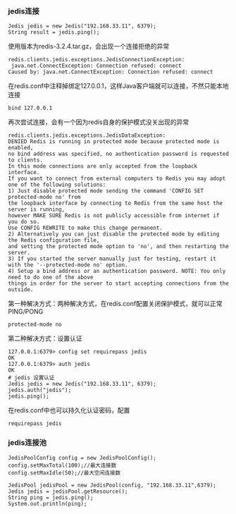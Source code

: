 

### jedis连接

	Jedis jedis = new Jedis("192.168.33.11", 6379);
	String result = jedis.ping();

使用版本为redis-3.2.4.tar.gz，会出现一个连接拒绝的异常

	redis.clients.jedis.exceptions.JedisConnectionException:
	 java.net.ConnectException: Connection refused: connect
	Caused by: java.net.ConnectException: Connection refused: connect

在redis.conf中注释掉绑定127.0.0.1，这样Java客户端就可以连接，不然只能本地连接

	bind 127.0.0.1

再次尝试连接，会有一个因为redis自身的保护模式没关出现的异常
	
	redis.clients.jedis.exceptions.JedisDataException: 
	DENIED Redis is running in protected mode because protected mode is enabled, 
	no bind address was specified, no authentication password is requested to clients. 
	In this mode connections are only accepted from the loopback interface. 
	If you want to connect from external computers to Redis you may adopt one of the following solutions: 
	1) Just disable protected mode sending the command 'CONFIG SET protected-mode no' from 
	the loopback interface by connecting to Redis from the same host the server is running, 
	however MAKE SURE Redis is not publicly accessible from internet if you do so. 
	Use CONFIG REWRITE to make this change permanent. 
	2) Alternatively you can just disable the protected mode by editing the Redis configuration file, 
	and setting the protected mode option to 'no', and then restarting the server. 
	3) If you started the server manually just for testing, restart it with the '--protected-mode no' option. 
	4) Setup a bind address or an authentication password. NOTE: You only need to do one of the above 
	things in order for the server to start accepting connections from the outside.

第一种解决方式：两种解决方式，在redis.conf配置关闭保护模式，就可以正常PING/PONG

	protected-mode no

第二种解决方式：设置认证

	127.0.0.1:6379> config set requirepass jedis
	OK
	127.0.0.1:6379> auth jedis
	OK
	# jedis 设置认证
	Jedis jedis = new Jedis("192.168.33.11", 6379);
	jedis.auth("jedis");
	jedis.ping();

在redis.conf中也可以持久化认证密码，配置

	requirepass jedis


### jedis连接池

	JedisPoolConfig config = new JedisPoolConfig();
	config.setMaxTotal(100);//最大连接数
	config.setMaxIdle(50);//最大空闲连接数
	
	JedisPool jedisPool = new JedisPool(config, "192.168.33.11",6379);
	Jedis jedis = jedisPool.getResource();
	String ping = jedis.ping();
	System.out.println(ping);
